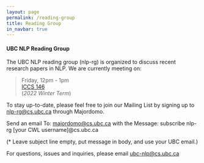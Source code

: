 ```yaml
---
layout: page
permalink: /reading-group
title: Reading Group
in_navbar: true
---
```


#### UBC NLP Reading Group

The UBC NLP reading group (nlp-rg) is organized to discuss recent research papers in NLP. We are currently meeting on:

> Friday, 12pm - 1pm <br>
> [ICCS 146](https://www.cs.ubc.ca/our-department/maps) <br>
> (*2022 Winter Term*)

To stay up-to-date, please feel free to join our Mailing List by signing up to nlp-rg@cs.ubc.ca through Majordomo. 

Send an email To: majordomo@cs.ubc.ca
with the Message: subscribe nlp-rg [your CWL username]@cs.ubc.ca

(* Leave subject line empty, put message in body, and use your UBC email.)

For questions, issues and inquiries, please email ubc-nlp@cs.ubc.ca
